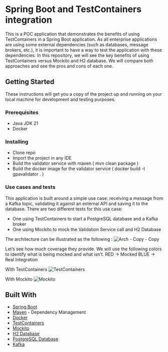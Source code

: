 # Spring Boot and TestContainers integration

This is a POC application that demonstrates the benefits of using TestContainers in a Spring Boot application.
As all enterprise applications are using some external dependencies (such as databases, message brokers, etc.), it is important to have a way to test the application with these dependencies.
In this repository, we will see the key benefits of using TestContainers versus Mockito and H2 database.
We will compare both approaches and see the pros and cons of each one.

## Getting Started

These instructions will get you a copy of the project up and running on your local machine for development and testing purposes.

### Prerequisites

* Java JDK 21
* Docker

### Installing

* Clone repo
* Import the project in any IDE
* Build the validator service with maven ( mvn clean package )
* Build the docker image for the validator service ( docker build -t gpavalidator . )

### Use cases and tests

This application is built around a simple use case: receiving a message from a Kafka topic, validating it against an external API and saving it to the database.
There are two different tests for this use case:
* One using TestContainers to start a PostgreSQL database and a Kafka broker
* One using Mockito to mock the Validation Service call and H2 Database

The architecture can be illustrated as the following :
![Arch - Copy - Copy](https://github.com/user-attachments/assets/345f7ed8-9aea-4816-afc0-e641c49dd0ac)
 
Let’s see how much coverage they provide.
We will use the following colors to identify what is being mocked and what isn’t.
RED → Mocked
BLUE → Real Integration

With TestContainers 
![TestContainers](https://github.com/user-attachments/assets/0d682585-b763-49ad-9ac3-f7685c7ee5dc)

With Mockito
![Mockito](https://github.com/user-attachments/assets/04a4d076-78a7-45af-9096-2d4dbf3767e1)




## Built With

* [Spring Boot](https://spring.io/projects/spring-boot)
* [Maven](https://maven.apache.org/) - Dependency Management
* [Docker](https://www.docker.com/)
* [TestContainers](https://testcontainers.com/)
* [Mockito](https://site.mockito.org/)
* [H2 Database](https://www.h2database.com)
* [PostgreSQL Database](https://www.postgresql.org/)
* [Kafka](https://kafka.apache.org/)
